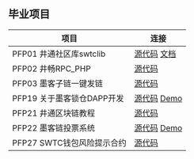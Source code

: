 ## 毕业项目

| 项目                      | 连接                                      |
|---------------------------|-------------------------------------------|
| PFP01 井通社区库swtclib   | [源代码](https://github.com/swtcca/swtclib) [文档](https://swtcdoc.netlify.com) |
| PFP02 井畅RPC_PHP         | [源代码](https://github.com/JCCDex/jcc_rpc_php)|
| PFP03 墨客子链一键发链    | [源代码](https://github.com/gwang74/moac_xpress.git)|
| PFP19 关于墨客锁仓DAPP开发| [源代码](https://github.com/JCCDex/jcc-moac-multisig-wallet) [Demo](https://test-multisig.jccdex.cn)|
| PFP21 井通区块链教程      | [源代码](https://github.com/JCCDex/jingtum_doc)|
| PFP22 墨客链投票系统      | [源代码](https://github.com/gaoshan-tech/moacVote) [Demo](http://47.92.110.121/voteApp)|
| PFP27 SWTC钱包风险提示合约| [源代码](https://github.com/JCCDex/swtc-account-credit)|
